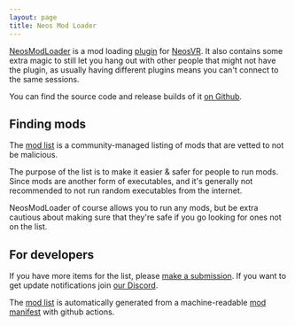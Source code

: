 ```yaml
---
layout: page
title: Neos Mod Loader
---
```


[NeosModLoader] is a mod loading [plugin] for [NeosVR].
It also contains some extra magic to still let you hang out with other people that might not have the plugin, as usually having different plugins means you can't connect to the same sessions.

You can find the source code and release builds of it [on Github][NeosModLoader].

## Finding mods

The [mod list] is a community-managed listing of mods that are vetted to not be malicious.

The purpose of the list is to make it easier & safer for people to run mods.
Since mods are another form of executables, and it's generally not recommended to not run random executables from the internet.

NeosModLoader of course allows you to run any mods, but be extra cautious about making sure that they're safe if you go looking for ones not on the list.

## For developers

If you have more items for the list, please [make a submission][submission tutorial]. If you want to get update notifications join [our Discord][discord].

The [mod list] is automatically generated from a machine-readable [mod manifest] with github actions.

<!-- Links -->
[discord]: https://discord.gg/vCDJK9xyvm
[mod list]: mods
[mod manifest]: manifest
[NeosModLoader]: https://github.com/neos-modding-group/NeosModLoader
[NeosVR]: https://neos.com
[plugin]: https://wiki.neos.com/Plugins
[submission tutorial]: submission-tutorial
